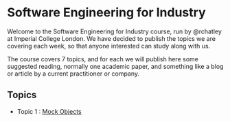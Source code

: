 # Software Engineering for Industry 

Welcome to the Software Engineering for Industry course, run by @rchatley at Imperial College London. We have decided to publish the topics we are covering each week, so that anyone interested can study along with us.

The course covers 7 topics, and for each we will publish here some suggested reading, normally one academic paper, and something like a blog or article by a current practitioner or company.

## Topics

- Topic 1 : [Mock Objects](https://github.com/softengindustry/Topics/blob/master/1-Mock-Obects.md)